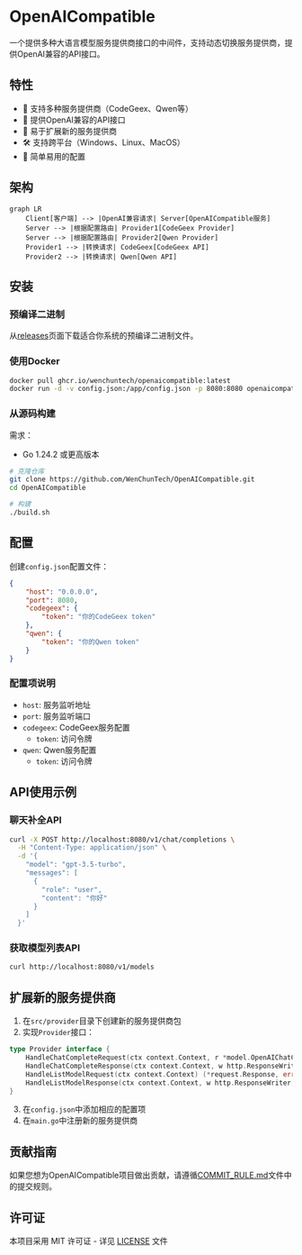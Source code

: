 # OpenAICompatible

一个提供多种大语言模型服务提供商接口的中间件，支持动态切换服务提供商，提供OpenAI兼容的API接口。

## 特性

- 🔄 支持多种服务提供商（CodeGeex、Qwen等）
- 🎯 提供OpenAI兼容的API接口
- 🔌 易于扩展新的服务提供商
- 🛠️ 支持跨平台（Windows、Linux、MacOS）
- 🚀 简单易用的配置

## 架构

```mermaid
graph LR
    Client[客户端] --> |OpenAI兼容请求| Server[OpenAICompatible服务]
    Server --> |根据配置路由| Provider1[CodeGeex Provider]
    Server --> |根据配置路由| Provider2[Qwen Provider]
    Provider1 --> |转换请求| CodeGeex[CodeGeex API]
    Provider2 --> |转换请求| Qwen[Qwen API]
```

## 安装

### 预编译二进制

从[releases](https://github.com/WenChunTech/OpenAICompatible/releases)页面下载适合你系统的预编译二进制文件。

### 使用Docker

```bash
docker pull ghcr.io/wenchuntech/openaicompatible:latest
docker run -d -v config.json:/app/config.json -p 8080:8080 openaicompatible:latest
```

### 从源码构建

需求：
- Go 1.24.2 或更高版本

```bash
# 克隆仓库
git clone https://github.com/WenChunTech/OpenAICompatible.git
cd OpenAICompatible

# 构建
./build.sh
```

## 配置

创建`config.json`配置文件：

```json
{
    "host": "0.0.0.0",
    "port": 8080,
    "codegeex": {
        "token": "你的CodeGeex token"
    },
    "qwen": {
        "token": "你的Qwen token"
    }
}
```

### 配置项说明

- `host`: 服务监听地址
- `port`: 服务监听端口
- `codegeex`: CodeGeex服务配置
  - `token`: 访问令牌
- `qwen`: Qwen服务配置
  - `token`: 访问令牌

## API使用示例

### 聊天补全API

```bash
curl -X POST http://localhost:8080/v1/chat/completions \
  -H "Content-Type: application/json" \
  -d '{
    "model": "gpt-3.5-turbo",
    "messages": [
      {
        "role": "user",
        "content": "你好"
      }
    ]
  }'
```

### 获取模型列表API

```bash
curl http://localhost:8080/v1/models
```

## 扩展新的服务提供商

1. 在`src/provider`目录下创建新的服务提供商包
2. 实现`Provider`接口：
```go
type Provider interface {
    HandleChatCompleteRequest(ctx context.Context, r *model.OpenAIChatCompletionRequest) (*request.Response, error)
    HandleChatCompleteResponse(ctx context.Context, w http.ResponseWriter, r *request.Response) error
    HandleListModelRequest(ctx context.Context) (*request.Response, error)
    HandleListModelResponse(ctx context.Context, w http.ResponseWriter, r *request.Response) (*model.OpenAIModelListResponse,error)
}
```
3. 在`config.json`中添加相应的配置项
4. 在`main.go`中注册新的服务提供商

## 贡献指南

如果您想为OpenAICompatible项目做出贡献，请遵循[COMMIT_RULE.md](COMMIT_RULE.md)文件中的提交规则。


## 许可证

本项目采用 MIT 许可证 - 详见 [LICENSE](LICENSE) 文件
